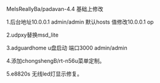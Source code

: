 
MeIsReallyBa/padavan-4.4 基础上修改

1.后台地址10.0.0.1 admin/admin 默认hosts 值修改10.0.0.1 op

2.udpxy替换msd_lite

3.adguardhome u盘启动 端口3000 admin/admin

4.添加chongshengB/rt-n56u菜单定制。

5.e8820s 无线led灯显示修复。

